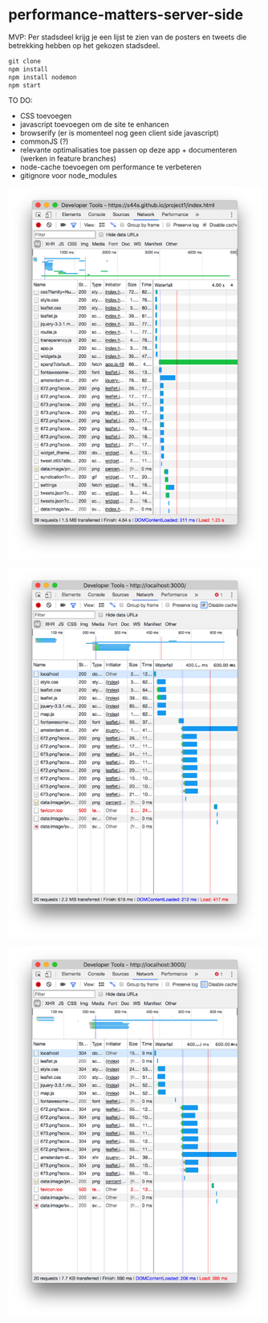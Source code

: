 # performance-matters-server-side

MVP: Per stadsdeel krijg je een lijst te zien van de posters en tweets die betrekking hebben op het gekozen stadsdeel.

```
git clone
npm install
npm install nodemon
npm start
```

TO DO:
* CSS toevoegen
* javascript toevoegen om de site te enhancen
* browserify (er is momenteel nog geen client side javascript)
* commonJS (?)
* relevante optimalisaties toe passen op deze app + documenteren (werken in feature branches)
* node-cache toevoegen om performance te verbeteren
* gitignore voor node_modules

![alt text](https://github.com/s44s/performance-matters-server-side/blob/master/public/images/1.png "Schets")

![alt text](https://github.com/s44s/performance-matters-server-side/blob/master/public/images/2.png "Schets")

![alt text](https://github.com/s44s/performance-matters-server-side/blob/master/public/images/3.png "Schets")
